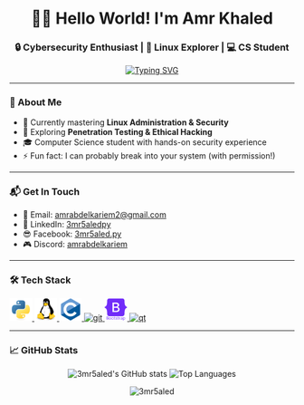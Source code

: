 <h1 align="center">👨‍💻 Hello World! I'm Amr Khaled</h1>
<h3 align="center">🔒 Cybersecurity Enthusiast | 🐧 Linux Explorer | 💻 CS Student</h3>

<p align="center">
  <a href="https://git.io/typing-svg"><img src="https://readme-typing-svg.demolab.com?font=Fira+Code&pause=1000&color=22F729&center=true&vCenter=true&width=435&lines=Passionate+about+pentesting;Linux+system+administrator;Python+developer;Always+learning+new+tech" alt="Typing SVG" /></a>
</p>

---

### 🚀 About Me
- 🌱 Currently mastering **Linux Administration & Security**
- 🔭 Exploring **Penetration Testing & Ethical Hacking**
- 🎓 Computer Science student with hands-on security experience
- ⚡ Fun fact: I can probably break into your system (with permission!)

---

### 📬 Get In Touch
- 📧 Email: [amrabdelkariem2@gmail.com](mailto:amrabdelkariem2@gmail.com)
- 💼 LinkedIn: [3mr5aledpy](https://linkedin.com/in/3mr5aledpy/)
- 😎 Facebook: [3mr5aled.py](https://fb.com/3mr5aled.py)
- 🎮 Discord: [amrabdelkariem](https://discord.gg/amrabdelkariem)

---

### 🛠️ Tech Stack
<p align="left">
  <a href="https://www.python.org" target="_blank" rel="noreferrer">
    <img src="https://raw.githubusercontent.com/devicons/devicon/master/icons/python/python-original.svg" alt="python" width="40" height="40"/>
  </a>
  <a href="https://www.linux.org/" target="_blank" rel="noreferrer">
    <img src="https://raw.githubusercontent.com/devicons/devicon/master/icons/linux/linux-original.svg" alt="linux" width="40" height="40"/>
  </a>
  <a href="https://www.cprogramming.com/" target="_blank" rel="noreferrer">
    <img src="https://raw.githubusercontent.com/devicons/devicon/master/icons/c/c-original.svg" alt="c" width="40" height="40"/>
  </a>
  <a href="https://git-scm.com/" target="_blank" rel="noreferrer">
    <img src="https://www.vectorlogo.zone/logos/git-scm/git-scm-icon.svg" alt="git" width="40" height="40"/>
  </a>
  <a href="https://getbootstrap.com" target="_blank" rel="noreferrer">
    <img src="https://raw.githubusercontent.com/devicons/devicon/master/icons/bootstrap/bootstrap-plain-wordmark.svg" alt="bootstrap" width="40" height="40"/>
  </a>
  <a href="https://www.qt.io/" target="_blank" rel="noreferrer">
    <img src="https://upload.wikimedia.org/wikipedia/commons/0/0b/Qt_logo_2016.svg" alt="qt" width="40" height="40"/>
  </a>
</p>

---

### 📈 GitHub Stats
<p align="center">
  <img src="https://github-readme-stats.vercel.app/api?username=3mr5aled&show_icons=true&theme=dark" alt="3mr5aled's GitHub stats" />
  <img src="https://github-readme-stats.vercel.app/api/top-langs/?username=3mr5aled&layout=compact&theme=dark" alt="Top Languages" />
</p>

<p align="center">
  <img src="https://komarev.com/ghpvc/?username=3mr5aled&label=Profile%20views&color=0e75b6&style=flat" alt="3mr5aled" />
</p>
